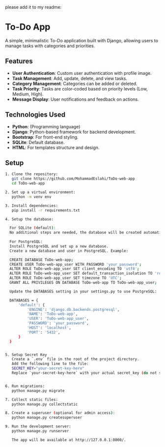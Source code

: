 please add it to my readme:
# To-Do App

A simple, minimalistic To-Do application built with Django, allowing users to manage tasks with categories and priorities.

## Features

- **User Authentication**: Custom user authentication with profile image.
- **Task Management**: Add, update, delete, and view tasks.
- **Category Management**: Categories can be added or deleted.
- **Task Priority**: Tasks are color-coded based on priority levels (Low, Medium, High).
- **Message Display**: User notifications and feedback on actions.

## Technologies Used

- **Python**: (Programming language)
- **Django**: Python-based framework for backend development.
- **Bootstrap**: For front-end styling.
- **SQLite**: Default database.
- **HTML**: For templates structure and design.

## Setup

```bash
1. Clone the repository:
   git clone https://github.com/MohammadEslahi/ToDo-web-app
   cd ToDo-web-app

2. Set up a virtual environment:
   python -m venv env

3. Install dependencies:
   pip install -r requirements.txt

4. Setup the database:

  For SQLite (default):
  No additional steps are needed, the database will be created automatically when you run migrations.
  
  For PostgreSQL:
  Install PostgreSQL and set up a new database.
  Create a new database and user in PostgreSQL. Example:

  CREATE DATABASE ToDo-web-app;
  CREATE USER ToDo-web-app_user WITH PASSWORD 'your_password';
  ALTER ROLE ToDo-web-app_user SET client_encoding TO 'utf8';
  ALTER ROLE ToDo-web-app_user SET default_transaction_isolation TO 'read committed';
  ALTER ROLE ToDo-web-app_user SET timezone TO 'UTC';
  GRANT ALL PRIVILEGES ON DATABASE ToDo-web-app TO ToDo-web-app_user;

  Update the DATABASES setting in your settings.py to use PostgreSQL:

  DATABASES = {
      'default': {
          'ENGINE': 'django.db.backends.postgresql',
          'NAME': 'ToDo-web-app',
          'USER': 'ToDo-web-app_user',
          'PASSWORD': 'your_password',
          'HOST': 'localhost',
          'PORT': '5432',
      }
  }


5. Setup Secret Key
   Create a `.env` file in the root of the project directory.
   Add the following line to the file:
   SECRET_KEY="your-secret-key-here"
   Replace `your-secret-key-here` with your actual secret_key (do not share this file).


6. Run migrations:
   python manage.py migrate

7. Collect static files:
   python manage.py collectstatic

8. Create a superuser (optional for admin access):
   python manage.py createsuperuser

9. Run the development server:
   python manage.py runserver

   The app will be available at http://127.0.0.1:8000/.
